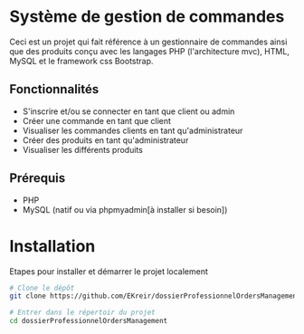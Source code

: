 # Système de gestion de commandes

Ceci est un projet qui fait référence à un gestionnaire de commandes ainsi que des produits conçu avec les langages PHP (l'architecture mvc), HTML, MySQL et le framework css Bootstrap.

## Fonctionnalités

- S'inscrire et/ou se connecter en tant que client ou admin
- Créer une commande en tant que client
- Visualiser les commandes clients en tant qu'administrateur
- Créer des produits en tant qu'administrateur
- Visualiser les différents produits

## Prérequis

- PHP
- MySQL (natif ou via phpmyadmin[à installer si besoin])

# Installation

Etapes pour installer et démarrer le projet localement

```bash
# Clone le dépôt
git clone https://github.com/EKreir/dossierProfessionnelOrdersManagement.git

# Entrer dans le répertoir du projet
cd dossierProfessionnelOrdersManagement